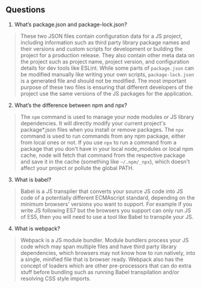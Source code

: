 ## Questions

1. What’s package.json and package-lock.json?
> These two JSON files contain configuration data for a JS project, including information
> such as third party library package names and their versions and custom scripts
> for development or building the project for a production release.
> They also contain other meta data on the project such as project name, project version,
> and configuration details for dev tools like ESLint.
> While some parts of `package.json` can be modified manually like writing your 
> own scripts, `package-lock.json` is a generated file and should not be modified.
> The most important purpose of these two files is ensuring that different developers
> of the project use the same versions of the JS packages for the application.

2. What’s the difference between npm and npx?
> The `npm` command is used to manage your node modules or JS library dependencies. 
> It will directly modify your current project's package*.json files when you install or remove
> packages.
> The `npx` command is used to run commands from any npm package, either from local ones or not.
> If you use `npx` to run a command from a package that you don't have in your local node_modules
> or local npm cache, node will fetch that command from the respective package and save it in the cache
> (something like `~/.npm/_npx`), which doesn't affect your project or pollute the global PATH.

3. What is babel?
> Babel is a JS transpiler that converts your source JS code into JS code of a potentially 
> different ECMAscript standard, depending on the minimum browsers' versions you want to support.
> For example if you write JS following ES7 but the browsers you support can only run
> JS of ES5, then you will need to use a tool like Babel to transpile your JS.

4. What is webpack?
> Webpack is a JS module bundler. Module bundlers process your JS code which may span
> multiple files and have third party library dependencies, which browsers may not know how 
> to run natively, into a single, minified file that is browser ready. Webpack 
> also has the concept of loaders which are other pre-processors that can do extra
> stuff before bundling such as running Babel transpilation and/or resolving CSS style imports.

